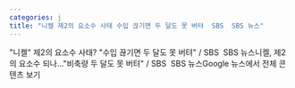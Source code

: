 ```yaml
---
categories: j
title: "니켈 제2의 요소수 사태 수입 끊기면 두 달도 못 버텨  SBS  SBS 뉴스"
---
```

"니켈" 제2의 요소수 사태? "수입 끊기면 두 달도 못 버텨" / SBS&nbsp;&nbsp;SBS 뉴스니켈, 제2의 요소수 되나…"비축량 두 달도 못 버텨" / SBS&nbsp;&nbsp;SBS 뉴스Google 뉴스에서 전체 콘텐츠 보기